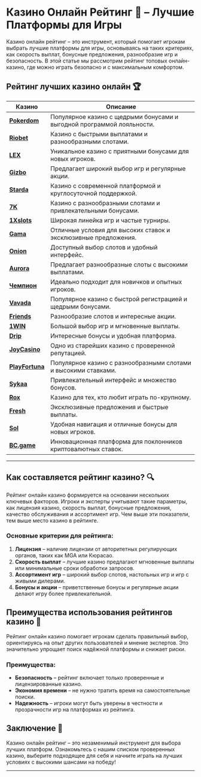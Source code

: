 # Казино Онлайн Рейтинг 🎰 – Лучшие Платформы для Игры

Казино онлайн рейтинг – это инструмент, который помогает игрокам выбрать лучшие платформы для игры, основываясь на таких критериях, как скорость выплат, бонусные предложения, разнообразие игр и безопасность. В этой статье мы рассмотрим рейтинг топовых онлайн-казино, где можно играть безопасно и с максимальным комфортом.

## Рейтинг лучших казино онлайн 🏆

| Казино             | Описание                                                                                  |
|--------------------|-------------------------------------------------------------------------------------------|
| [**Pokerdom**](https://brandplay.link/4k77v2yx)      | Популярное казино с щедрыми бонусами и выгодной программой лояльности.                     |
| [**Riobet**](https://brandplay.link/7xBLTPyj)        | Казино с быстрыми выплатами и разнообразными слотами.                                      |
| [**LEX**](https://brandplay.link/zW4hdDFV)           | Уникальное казино с приятными бонусами для новых игроков.                                  |
| [**Gizbo**](https://brandplay.link/bprXw4YV)         | Предлагает широкий выбор игр и регулярные акции.                                           |
| [**Starda**](https://brandplay.link/fB7xwRFL)        | Казино с современной платформой и круглосуточной поддержкой.                               |
| [**7K**](https://brandplay.link/BvQyFShp)            | Казино с разнообразными слотами и привлекательными бонусами.                               |
| [**1Xslots**](https://brandplay.link/hSB1khtr)       | Широкая линейка игр и частые турниры.                                                      |
| [**Gama**](https://brandplay.link/j6NMKsDz)          | Отличные условия для высоких ставок и эксклюзивные предложения.                            |
| [**Onion**](https://brandplay.link/zBGRVpQ9)         | Доступный выбор слотов и удобный интерфейс.                                                |
| [**Aurora**](https://10trafic-stat2.com/click/668546556bcc6313411604bd/6766/13032/subaccount)        | Предлагает разнообразные слоты с высокими выплатами.                                       |
| [**Чемпион**](https://temon-gter.cfd/go/lRq?p80412p304504pcc44t17455)       | Идеально подходит для новичков и опытных игроков.                                          |
| [**Vavada**](https://vavadapartner.pro/?promo=ea5c9275-6854-4505-94fc-95ab18221945-linkb2)        | Популярное казино с быстрой регистрацией и щедрыми бонусами.                               |
| [**Friends**](https://gofriends.run/linkb2)       | Разнообразие слотов и интересные акции.                                                    |
| [**1WIN**](https://brandplay.link/smXVpBbG)          | Большой выбор игр и мгновенные выплаты.                                                    |
| [**Drip**](https://drp-ircp01.com/c07e6a3db)          | Интересные бонусы и удобная платформа.                                                     |
| [**JoyCasino**](https://rpc30.call2me.pro/?/ru/registration?apkpop=0&partner=p24970p3291217pc98f)     | Одно из старейших казино с проверенной репутацией.                                         |
| [**PlayFortuna**](https://fortunapromo.net/alt/playfortuna/registration?0dc4a9362a71feb7e3f165fb8e766f70)   | Популярное казино с разнообразными слотами и высокими ставками.                            |
| [**Sykaa**](https://s-two-way.com/?source=linkb2&pid=30697)         | Привлекательный интерфейс и множество бонусов.                                             |
| [**Rox**](https://rox-pvwfpjgcxe.com/cb1ee18a5)           | Казино для тех, кто любит играть по-крупному.                                              |
| [**Fresh**](https://fresh-eumwkxwao.com/c3f7b485d)         | Эксклюзивные предложения и быстрые выплаты.                                                |
| [**Sol**](https://sol-mmtdzfbaco.com/cb2415bca)           | Удобная навигация и отличные бонусы для новых игроков.                                     |
| [**BC.game**](https://partnerbcgame.com/dcc53d441)        | Инновационная платформа для поклонников криптовалютных ставок.                             |

---

## Как составляется рейтинг казино? 🔍

Рейтинг онлайн казино формируется на основании нескольких ключевых факторов. Игроки и эксперты учитывают такие параметры, как лицензия казино, скорость выплат, бонусные предложения, качество обслуживания и ассортимент игр. Чем выше эти показатели, тем выше место казино в рейтинге.

### Основные критерии для рейтинга:

1. **Лицензия** – наличие лицензии от авторитетных регулирующих органов, таких как MGA или Кюрасао.
2. **Скорость выплат** – лучшие казино предлагают мгновенные выплаты или минимальные сроки обработки запросов.
3. **Ассортимент игр** – широкий выбор слотов, настольных игр и игр с живыми дилерами.
4. **Бонусы и акции** – приветственные бонусы и регулярные акции делают игру более привлекательной.

## Преимущества использования рейтингов казино 🌟

Рейтинг онлайн казино помогает игрокам сделать правильный выбор, ориентируясь на опыт других пользователей и мнение экспертов. Это значительно упрощает поиск надёжной платформы и снижает риски. 

### Преимущества:

- **Безопасность** – рейтинг включает только проверенные и лицензированные казино.
- **Экономия времени** – не нужно тратить время на самостоятельные поиски.
- **Надежность** – игроки могут быть уверены в честности и прозрачности игр на платформах из рейтинга.

## Заключение 🎲

Казино онлайн рейтинг – это незаменимый инструмент для выбора лучших платформ. Ознакомьтесь с нашим списком проверенных казино, выберите подходящее для себя и начните играть на лучших условиях с высокими шансами на победу!

---

